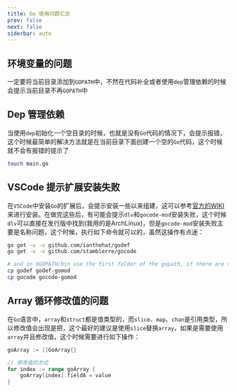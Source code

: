 ```yaml
---
title: Go 使用问题汇总
prev: false
next: false
siderbar: auto
---
```


## 环境变量的问题

 一定要将当前目录添加到`GOPATH`中，不然在代码补全或者使用`dep`管理依赖的时候会提示当前目录不再`GOPATH`中

## Dep 管理依赖

当使用`dep`初始化一个空目录的时候，也就是没有`Go`代码的情况下，会提示报错，这个时候最简单的解决方法就是在当前目录下面创建一个空的`Go`代码，这个时候就不会有报错的提示了

```bash
touch main.go
```

## VSCode 提示扩展安装失败

在`VSCode`中安装`Go`的扩展后，会提示安装一些以来组建，这可以参考[官方的WIKI](https://github.com/Microsoft/vscode-go/wiki/Go-tools-that-the-Go-extension-depends-on)来进行安装。在做完这些后，有可能会提示`dlv`和`gocode-mod`安装失败，这个时候`dlv`可以直接在发行版中找到(我用的是ArchLinux)，但是`gocode-mod`安装失败主要是名称问题，这个时候，执行如下命令就可以的，虽然这操作有点迷：

```bash
go get -u -v github.com/ianthehat/godef
go get -u -v github.com/stamblerre/gocode

# and in $GOPATH/bin use the first folder of the gopath, if there are several.....
cp godef godef-gomod
cp gocode gocode-gomod 
```

## Array 循环修改值的问题

在`Go`语言中，`array`和`struct`都是值类型的，而`slice`、`map`、`chan`是引用类型，所以修改值会出现是把，这个最好的建议是使用`slice`替换`array`，如果是需要使用`array`并且修改值，这个时候需要进行如下操作：

```go
goArray := []GoArray{}

// 修改值的方式
for index := range goArray {
    goArray[index].fieldA = value
}
```
